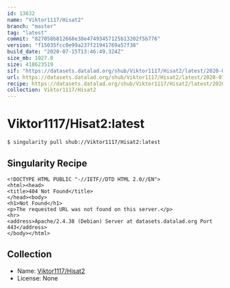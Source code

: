 ```yaml
---
id: 13632
name: "Viktor1117/Hisat2"
branch: "master"
tag: "latest"
commit: "827058b812668e38e47493457125b13202f5b776"
version: "f15035fcc0e99a237f21941769a57f38"
build_date: "2020-07-15T13:46:49.324Z"
size_mb: 1027.0
size: 418623519
sif: "https://datasets.datalad.org/shub/Viktor1117/Hisat2/latest/2020-07-15-827058b8-f15035fc/f15035fcc0e99a237f21941769a57f38.sif"
url: https://datasets.datalad.org/shub/Viktor1117/Hisat2/latest/2020-07-15-827058b8-f15035fc/
recipe: https://datasets.datalad.org/shub/Viktor1117/Hisat2/latest/2020-07-15-827058b8-f15035fc/Singularity
collection: Viktor1117/Hisat2
---
```


# Viktor1117/Hisat2:latest

```bash
$ singularity pull shub://Viktor1117/Hisat2:latest
```

## Singularity Recipe

```singularity
<!DOCTYPE HTML PUBLIC "-//IETF//DTD HTML 2.0//EN">
<html><head>
<title>404 Not Found</title>
</head><body>
<h1>Not Found</h1>
<p>The requested URL was not found on this server.</p>
<hr>
<address>Apache/2.4.38 (Debian) Server at datasets.datalad.org Port 443</address>
</body></html>
```

## Collection

 - Name: [Viktor1117/Hisat2](https://github.com/Viktor1117/Hisat2)
 - License: None

